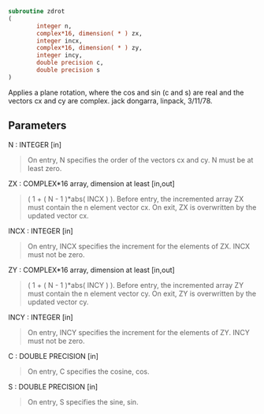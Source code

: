 ```fortran
subroutine zdrot
(
        integer n,
        complex*16, dimension( * ) zx,
        integer incx,
        complex*16, dimension( * ) zy,
        integer incy,
        double precision c,
        double precision s
)
```

Applies a plane rotation, where the cos and sin (c and s) are real
and the vectors cx and cy are complex.
jack dongarra, linpack, 3/11/78.

## Parameters
N : INTEGER [in]
> On entry, N specifies the order of the vectors cx and cy.
> N must be at least zero.

ZX : COMPLEX*16 array, dimension at least [in,out]
> ( 1 + ( N - 1 )*abs( INCX ) ).
> Before entry, the incremented array ZX must contain the n
> element vector cx. On exit, ZX is overwritten by the updated
> vector cx.

INCX : INTEGER [in]
> On entry, INCX specifies the increment for the elements of
> ZX. INCX must not be zero.

ZY : COMPLEX*16 array, dimension at least [in,out]
> ( 1 + ( N - 1 )*abs( INCY ) ).
> Before entry, the incremented array ZY must contain the n
> element vector cy. On exit, ZY is overwritten by the updated
> vector cy.

INCY : INTEGER [in]
> On entry, INCY specifies the increment for the elements of
> ZY. INCY must not be zero.

C : DOUBLE PRECISION [in]
> On entry, C specifies the cosine, cos.

S : DOUBLE PRECISION [in]
> On entry, S specifies the sine, sin.
